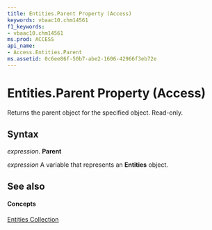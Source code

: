 ```yaml
---
title: Entities.Parent Property (Access)
keywords: vbaac10.chm14561
f1_keywords:
- vbaac10.chm14561
ms.prod: ACCESS
api_name:
- Access.Entities.Parent
ms.assetid: 0c6ee86f-50b7-abe2-1606-42966f3eb72e
---
```



# Entities.Parent Property (Access)

Returns the parent object for the specified object. Read-only.


## Syntax

 _expression_. **Parent**

 _expression_ A variable that represents an **Entities** object.


## See also


#### Concepts


[Entities Collection](entities-object-access.md)

